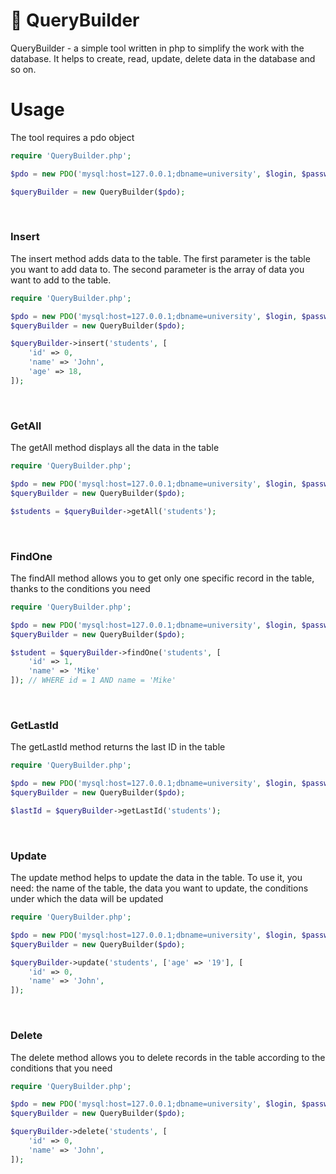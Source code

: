 # 📜 QueryBuilder

QueryBuilder - a simple tool written in php to simplify the work with the database. It helps to create, read, update, delete data in the database and so on.

# Usage
The tool requires a pdo object

```php
require 'QueryBuilder.php';

$pdo = new PDO('mysql:host=127.0.0.1;dbname=university', $login, $password);

$queryBuilder = new QueryBuilder($pdo);
```
<br>

### Insert
The insert method adds data to the table. The first parameter is the table you want to add data to. The second parameter is the array of data you want to add to the table.

```php
require 'QueryBuilder.php';

$pdo = new PDO('mysql:host=127.0.0.1;dbname=university', $login, $password);
$queryBuilder = new QueryBuilder($pdo);

$queryBuilder->insert('students', [
    'id' => 0,
    'name' => 'John',
    'age' => 18,
]);
```  
<br>

### GetAll
The getAll method displays all the data in the table

```php
require 'QueryBuilder.php';

$pdo = new PDO('mysql:host=127.0.0.1;dbname=university', $login, $password);
$queryBuilder = new QueryBuilder($pdo);

$students = $queryBuilder->getAll('students');
```
<br>

### FindOne
The findAll method allows you to get only one specific record in the table, thanks to the conditions you need

```php
require 'QueryBuilder.php';

$pdo = new PDO('mysql:host=127.0.0.1;dbname=university', $login, $password);
$queryBuilder = new QueryBuilder($pdo);

$student = $queryBuilder->findOne('students', [
    'id' => 1,
    'name' => 'Mike'
]); // WHERE id = 1 AND name = 'Mike'
```
<br>

### GetLastId
The getLastId method returns the last ID in the table

```php
require 'QueryBuilder.php';

$pdo = new PDO('mysql:host=127.0.0.1;dbname=university', $login, $password);
$queryBuilder = new QueryBuilder($pdo);

$lastId = $queryBuilder->getLastId('students');
```
<br>

### Update
The update method helps to update the data in the table. To use it, you need: the name of the table, the data you want to update, the conditions under which the data will be updated

```php
require 'QueryBuilder.php';

$pdo = new PDO('mysql:host=127.0.0.1;dbname=university', $login, $password);
$queryBuilder = new QueryBuilder($pdo);

$queryBuilder->update('students', ['age' => '19'], [
    'id' => 0,
    'name' => 'John',
]);
```
<br>

### Delete
The delete method allows you to delete records in the table according to the conditions that you need

```php
require 'QueryBuilder.php';

$pdo = new PDO('mysql:host=127.0.0.1;dbname=university', $login, $password);
$queryBuilder = new QueryBuilder($pdo);

$queryBuilder->delete('students', [
    'id' => 0,
    'name' => 'John',
]);
```
<br>
